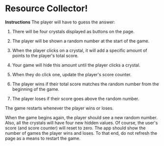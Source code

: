 # Resource Collector!

**Instructions**
The player will have to guess the answer:

1. There will be four crystals displayed as buttons on the page.

1. The player will be shown a random number at the start of the game.

1. When the player clicks on a crystal, it will add a specific amount of points to the player's total score.

  1. Your game will hide this amount until the player clicks a crystal.
  1. When they do click one, update the player's score counter.
1. The player wins if their total score matches the random number from the beginning of the game.

1. The player loses if their score goes above the random number.

The game restarts whenever the player wins or loses.

When the game begins again, the player should see a new random number. Also, all the crystals will have four new hidden values. Of course, the user's score (and score counter) will reset to zero.
The app should show the number of games the player wins and loses. To that end, do not refresh the page as a means to restart the game.
